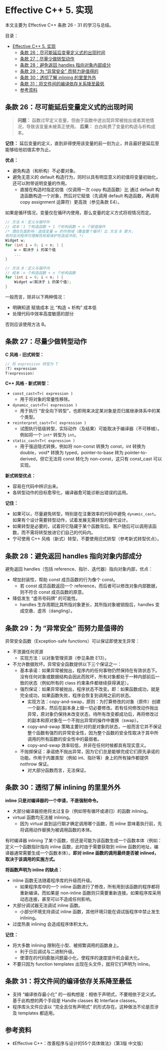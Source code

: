 # Effective C++ 5. 实现

本文主要为 Effective C++ 条款 26 - 31 的学习与总结。

目录：

- [Effective C++ 5. 实现](#effective-c-5-实现)
  - [条款 26：尽可能延后变量定义式的出现时间](#条款-26尽可能延后变量定义式的出现时间)
  - [条款 27：尽量少做转型动作](#条款-27尽量少做转型动作)
  - [条款 28：避免返回 handles 指向对象内部成分](#条款-28避免返回-handles-指向对象内部成分)
  - [条款 29：为 “异常安全” 而努力是值得的](#条款-29为-异常安全-而努力是值得的)
  - [条款 30：透彻了解 inlining 的里里外外](#条款-30透彻了解-inlining-的里里外外)
  - [条款 31：将文件间的编译依存关系降至最低](#条款-31将文件间的编译依存关系降至最低)
  - [参考资料](#参考资料)

## 条款 26：尽可能延后变量定义式的出现时间

> **问题：** 函数过早定义变量，但由于函数中途出现异常被抛出或者其他情况，导致该变量未被真正使用。
> **后果：** 白白耗费了变量的构造与析构成本。

**记住：** 延后变量的定义，直到非得使用该变量的前一刻为止，并且最好是延后至能够给他初值实参为止。

**优点：**

* 避免构造（和析构）不必要对象。
* 避免无意义的 default 构造行为，同时以具有明显意义的初值将变量初始化，还可以附带说明变量的作用。
  * 直接在构造时指定初值（仅调用一次 copy 构造函数）比 通过 default 构造函数构造一个对象，然后对它赋值（先调用 default 构造函数，再调用 copy assignment 运算符）更高效（参见条款 E4）。

如果是循环情况，变量仅在循环内使用，那么变量的定义方式将视情况而定。

```C++
// 方法 A：定义与循环外
// 成本：1 个构造函数 + 1 个析构函数 + n 个赋值操作
/* 潜在负面影响：造成变量 w 的作用域（覆盖整个循环）比 方法 B 更大，
有时会对程序可理解性和易维护性造成冲突。*/
Widget w;
for (int i = 0; i < n; ) {
    w = 取决于 i 的某个值
    ...
}

// 方法 B：定义与循环内
// 成本：n 个构造函数 + n 个析构函数
for (int i = 0; i < n; ) {
    Widget w(取决于 i 的某个值);
}
```

一般而言，除非以下两种情况：

* 明确知道 赋值成本 比 “构造 + 析构” 成本低
* 处理代码中效率高度敏感的部分

否则应该使用方法 B。

## 条款 27：尽量少做转型动作

**C 风格 - 旧式转型：**

```C++
// 将 expression 转型为 T
(T) expression
T(expression)
```

**C++ 风格 - 新式转型：**

* `const_cast<T>( expression )`
  * 用于将对象的常量性移除。
* `dynamic_cast<T>( expression )`
  * 用于执行 “安全向下转型”，也即用来决定某对象是否归属继承体系中的某个类型。
* `reinterpret_cast<T>( expression )`
  * 试图执行低级转型，实际动作（及结果）可能取决于编译器（不可移植）。例如将一个 `int*` 转型为 `int`。
* `static_cast<T>( expression )`
  * 用于强迫隐式转换，例如将 non-const 转换为 const，int 转换为 double，void* 转换为 typed，pointer-to-base 转为 pointer-to-derived，但它无法将 const 转化为 non-const，这只有 const_cast 可以实现。

**新式转型优点：**

* 容易在代码中辨识出来。
* 各转型动作的目标愈窄化，编译器愈可能诊断出错误的运用。

**记住：**

* 如果可以，尽量避免转型，特别是在注重效率的代码中避免 `dynamic_cast`。如果有个设计需要转型动作，试着发展无需转型的替代设计。
* 如果转型是必要的，试着将它隐藏于某个函数背后。客户随后可以调用该函数，而不需将转型放进它们自己的代码内。
* 宁可使用 C++ 风格（新式）转型，不要使用旧式转型（参考新式转型优点）。

## 条款 28：避免返回 handles 指向对象内部成分

避免返回 handles（包括 reference、指针、迭代器）指向对象内部，优点：

* 增加封装性，帮助 const 成员函数的行为像个 const。
  * 若 const 成员函数返回一个 reference，而后者可以修改对象内部数据，则不符合 const 成员函数的原意。
* 降低发生 “虚吊号码牌” 的可能性。
  * handles 生存周期比其所指对象更长，其所指对象被销毁后，handles 变成空悬、虚吊（dangling）。

## 条款 29：为 “异常安全” 而努力是值得的

异常安全函数（Exception-safe functions）可以保证即使发生异常：

* 不泄漏任何资源
  * 实现方法：以对象管理资源（参见条款 E13）。
* 不允许数据败坏。异常安全函数提供以下三个保证之一：
  * 基本承诺：如果异常被抛出，程序内的任何事物仍然保持在有效状态下。没有任何对象或数据结构会因此而败坏，所有对象都处于一种内部前后一致的状态（例如所有的 class 约束条件都继续获得满足）。
  * 强烈保证：如果异常被抛出，程序状态不改变。即：如果函数成功，就是完全成功，如果函数失败，程序会恢复到调用之前的状态。
    * 实现方法：copy-and-swap，原则：为打算修改的对象（原件）创建一个副本，然后在副本身上做一切必要修改。若有任何修改动作抛出异常，原对象仍保持未改变状态，待所有改变都成功后，再将修改过的副本和原对象在一个不抛出异常的操作中置换（swap）。
    * copy-and-swap 策略主要针对的是对象的状态，一般而言它并不保证整个函数有强烈的异常安全性，因为整个函数的安全性取决于其中所调用的所有函数的安全性中的最弱者。
    * copy-and-swap 效率较低，并非在任何时候都具有现实意义。
  * 不抛掷保证：承诺绝不抛出异常，因为它们总是能够完成它们原先承诺的功能。作用于内置类型（例如 int、指针等）身上的所有操作都提供 nothrow 保证。
    * 对大部分函数而言，无法保证。

## 条款 30：透彻了解 inlining 的里里外外

**inline 只是对编译器的一个申请，不是强制命令。**

* 大部分编译器拒绝将太过复杂（例如带有循环或递归）的函数 inlining。
* virtual 函数均无法被 inlining。
  * 因为 virtual 直到运行期才确定调用哪个函数，而 inline 意味着执行前，先将调用动作替换为被调用函数的本体。

有时编译器 inlining 了某个函数，但还是可能为该函数生成一个函数本体（例如：定义一个函数指针指向 inline 函数，此时由于需要获取到 inline 函数的地址，编译器通常需要生成一个函数本体）。**即对 inline 函数的调用最终是否被 inlined，取决于该调用的实施方式。**

**将函数声明为 inline 的缺点：**

* inline 函数无法随着程序库的升级而升级。
  * 如果程序库中的一个 inline 函数进行了修改，所有用到该函数的程序都将重新编译。而如果是 non-inline 函数则只需要重新连接。如果程序库采用动态连接，甚至可以不造成任何影响。
* 大部分调试器无法调试 inline 函数。
  * 小部分环境支持调试 inline 函数，其他环境只能在调试版程序中禁止发生 inlining。
* 过度热衷 inlining 会造成程序体积太大。

**记住：**

* 将大多数 inlining 限制在小型、被频繁调用的函数身上。
  * 利于日后调试与二进制升级。
  * 使潜在的代码膨胀问题最小化，使程序的速度提升机会最大化。
* 不要只因为 function templates 出现在头文件，就将它们声明为 inline。

## 条款 31：将文件间的编译依存关系降至最低

* 支持 “编译依存最小化” 的一般构想是：相依于声明式，不要相依于定义式。基于此构想的两个手段是 Handle classes 和 Interface classes。
* 程序库头文件应该以 “完全且仅有声明式” 的形式存在。这种做法不论是否涉及 templates 都适用。

## 参考资料

* 《Effective C++：改善程序与设计的55个具体做法》（第3版 中文版）
